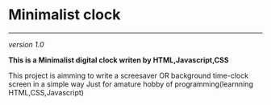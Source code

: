 # Minimalist clock
----

*version 1.0*

**This is a Minimalist digital clock writen by HTML,Javascript,CSS**

This project is aimming to write a screesaver OR background time-clock screen in a simple way
Just for amature hobby of programming(learnning HTML,CSS,Javascript)
